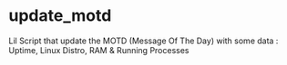 # update_motd
Lil Script that update the MOTD (Message Of The Day) with some data : Uptime, Linux Distro, RAM &amp; Running Processes
